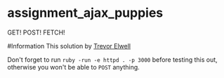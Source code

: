 assignment_ajax_puppies
=======================

GET! POST! FETCH!

#Information
This solution by [Trevor Elwell](http://trevorelwell.me)

Don't forget to run `ruby -run -e httpd . -p 3000` before testing this out, otherwise you won't be able to `POST` anything.